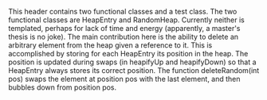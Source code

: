 This header contains two functional classes and a test class. The two functional classes are HeapEntry and RandomHeap. Currently neither is templated, perhaps for lack of time and energy (apparently, a master's thesis is no joke). The main contribution here is the ability to delete  an arbitrary element from the heap given a reference to it. This is accomplished by storing for each HeapEntry its position in the heap. The position is updated during swaps (in heapifyUp and heapifyDown) so that a HeapEntry always stores its correct position. The function deleteRandom(int pos) swaps the element at position pos with the last element, and then bubbles down from position pos. 